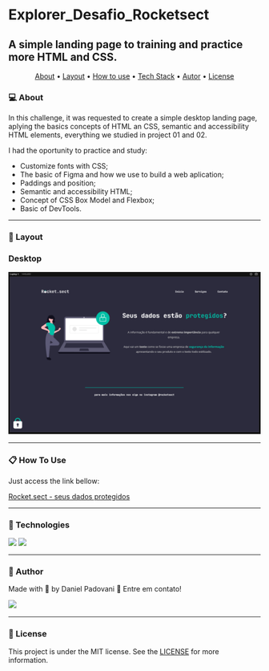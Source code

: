 # Explorer_Desafio_Rocketsect

## A simple landing page to training and practice more HTML and CSS.

<p align="center">
	<a href="#computer-about">About</a> •
 	<a href="#art-layout">Layout</a> • 
 	<a href="#clipboard-how-to-use">How to use</a> • 
 	<a href="#rocket-technologies">Tech Stack</a> • 
 	<a href="#dart-author">Autor</a> • 
 	<a href="#memo-license">License</a>
</p>

### :computer: About

In this challenge, it was requested to create a simple desktop landing page, aplying the basics concepts of HTML an CSS, semantic and accessibility HTML elements, everything we studied in project 01 and 02.

I had the oportunity to practice and study:
*	Customize fonts with CSS;
*	The basic of Figma and how we use to build a web aplication;
*	Paddings and position;
* Semantic and accessibility HTML;
*	Concept of CSS Box Model and Flexbox;
* Basic of DevTools.


---

### :art: Layout

### Desktop

<p align="center">
	<img alt="desktop version of website" src="./images/desktop.png" width="600px">
</p>

---

### :clipboard: How To Use

Just access the link bellow:

<a href="https://dan-padovani.github.io/Explorer_projeto03_Rocketsect/" target="_blank">Rocket.sect - seus dados protegidos</a>

---

### :rocket: Technologies

<img src="https://img.shields.io/badge/HTML5-E34F26?style=for-the-badge&logo=html5&logoColor=white">
<img src="https://img.shields.io/badge/CSS3-1572B6?style=for-the-badge&logo=css3&logoColor=white">

---

### :dart: Author

<p>
	Made with &#128150 by Daniel Padovani &#128075 Entre em contato! 	
</p>
<div>
  <a href="https://www.linkedin.com/in/daniel-padovani/" target="_blank">
    <img src="https://img.shields.io/badge/LinkedIn-0077B5?style=for-the-badge&logo=linkedin&logoColor=white">
  </a>  
</div>

---

### :memo: License

This project is under the MIT license. See the [LICENSE](LICENSE) for more information.
